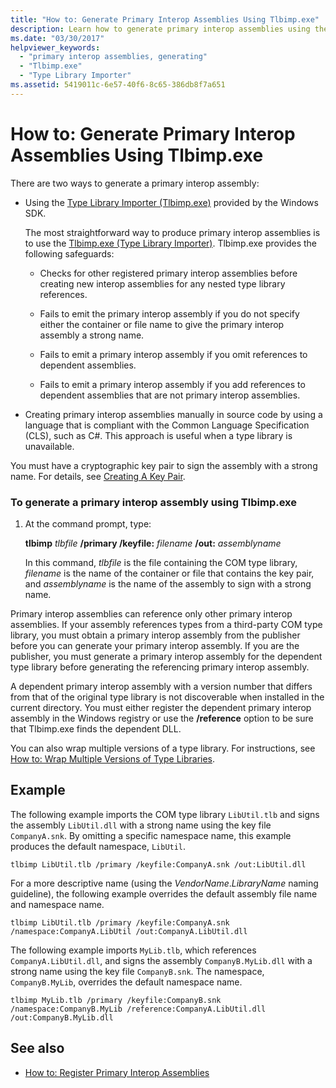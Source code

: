 ```yaml
---
title: "How to: Generate Primary Interop Assemblies Using Tlbimp.exe"
description: Learn how to generate primary interop assemblies using the Type Library Importer (Tlbimp.exe) that's provided by the Windows SDK.
ms.date: "03/30/2017"
helpviewer_keywords:
  - "primary interop assemblies, generating"
  - "Tlbimp.exe"
  - "Type Library Importer"
ms.assetid: 5419011c-6e57-40f6-8c65-386db8f7a651
---
```

# How to: Generate Primary Interop Assemblies Using Tlbimp.exe

There are two ways to generate a primary interop assembly:

- Using the [Type Library Importer (Tlbimp.exe)](../tools/tlbimp-exe-type-library-importer.md) provided by the Windows SDK.

  The most straightforward way to produce primary interop assemblies is to use the [Tlbimp.exe (Type Library Importer)](../tools/tlbimp-exe-type-library-importer.md). Tlbimp.exe provides the following safeguards:

  - Checks for other registered primary interop assemblies before creating new interop assemblies for any nested type library references.

  - Fails to emit the primary interop assembly if you do not specify either the container or file name to give the primary interop assembly a strong name.

  - Fails to emit a primary interop assembly if you omit references to dependent assemblies.

  - Fails to emit a primary interop assembly if you add references to dependent assemblies that are not primary interop assemblies.

- Creating primary interop assemblies manually in source code by using a language that is compliant with the Common Language Specification (CLS), such as C#. This approach is useful when a type library is unavailable.

You must have a cryptographic key pair to sign the assembly with a strong name. For details, see [Creating A Key Pair](../../standard/assembly/create-public-private-key-pair.md).

### To generate a primary interop assembly using Tlbimp.exe

1. At the command prompt, type:

    **tlbimp** *tlbfile*  **/primary /keyfile:** *filename* **/out:** *assemblyname*

    In this command, *tlbfile* is the file containing the COM type library, *filename* is the name of the container or file that contains the key pair, and *assemblyname* is the name of the assembly to sign with a strong name.

Primary interop assemblies can reference only other primary interop assemblies. If your assembly references types from a third-party COM type library, you must obtain a primary interop assembly from the publisher before you can generate your primary interop assembly. If you are the publisher, you must generate a primary interop assembly for the dependent type library before generating the referencing primary interop assembly.

A dependent primary interop assembly with a version number that differs from that of the original type library is not discoverable when installed in the current directory. You must either register the dependent primary interop assembly in the Windows registry or use the **/reference** option to be sure that Tlbimp.exe finds the dependent DLL.

You can also wrap multiple versions of a type library. For instructions, see [How to: Wrap Multiple Versions of Type Libraries](https://docs.microsoft.com/previous-versions/dotnet/netframework-4.0/1565h6hc(v=vs.100)).

## Example

The following example imports the COM type library `LibUtil.tlb` and signs the assembly `LibUtil.dll` with a strong name using the key file `CompanyA.snk`. By omitting a specific namespace name, this example produces the default namespace, `LibUtil`.

```console
tlbimp LibUtil.tlb /primary /keyfile:CompanyA.snk /out:LibUtil.dll
```

For a more descriptive name (using the *VendorName*.*LibraryName* naming guideline), the following example overrides the default assembly file name and namespace name.

```console
tlbimp LibUtil.tlb /primary /keyfile:CompanyA.snk /namespace:CompanyA.LibUtil /out:CompanyA.LibUtil.dll
```

The following example imports `MyLib.tlb`, which references `CompanyA.LibUtil.dll`, and signs the assembly `CompanyB.MyLib.dll` with a strong name using the key file `CompanyB.snk`. The namespace, `CompanyB.MyLib`, overrides the default namespace name.

```console
tlbimp MyLib.tlb /primary /keyfile:CompanyB.snk /namespace:CompanyB.MyLib /reference:CompanyA.LibUtil.dll /out:CompanyB.MyLib.dll
```

## See also

- [How to: Register Primary Interop Assemblies](how-to-register-primary-interop-assemblies.md)
